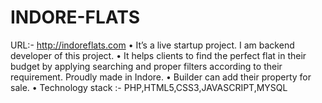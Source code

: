 # INDORE-FLATS
URL:- http://indoreflats.com
• It’s a live startup project. I am backend developer of this project.
• It helps clients to find the perfect flat in their budget by applying searching and proper filters according to their
requirement. Proudly made in Indore.
• Builder can add their property for sale.
• Technology stack :- PHP,HTML5,CSS3,JAVASCRIPT,MYSQL

